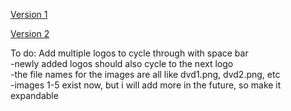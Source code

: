 [Version 1](https://ev-bro.github.io/gpt-html/DVD2/dvd.html)

[Version 2](https://ev-bro.github.io/gpt-html/DVD2/dvd2.html)

To do:
Add multiple logos to cycle through with space bar  
-newly added logos should also cycle to the next logo  
-the file names for the images are all like dvd1.png, dvd2.png, etc  
-images 1-5 exist now, but i will add more in the future, so make it expandable  
